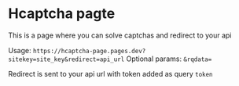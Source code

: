 # Hcaptcha pagte
This is a page where you can solve captchas and redirect to your api

Usage: `https://hcaptcha-page.pages.dev?sitekey=site_key&redirect=api_url`
Optional params: `&rqdata=`

Redirect is sent to your api url with token added as query `token`

